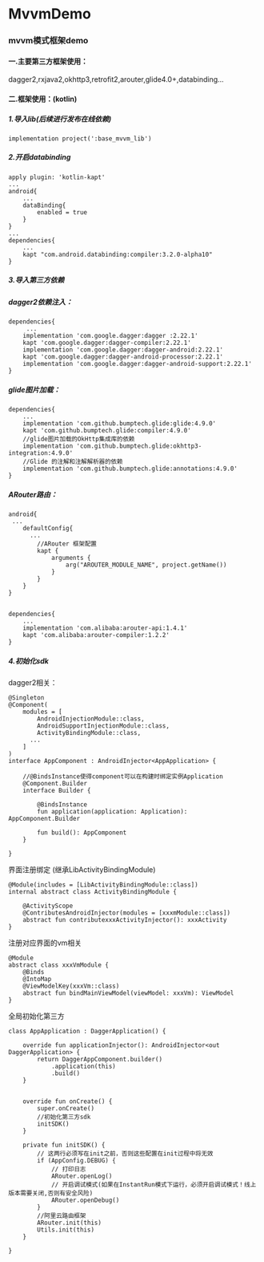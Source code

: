 
# MvvmDemo
### mvvm模式框架demo  
#### 一.主要第三方框架使用：  
dagger2,rxjava2,okhttp3,retrofit2,arouter,glide4.0+,databinding...

#### 二.框架使用：(kotlin)  

##### 1.导入lib(后续进行发布在线依赖)  

`implementation project(':base_mvvm_lib')`


##### 2.开启databinding  

    apply plugin: 'kotlin-kapt'  
    ...
    android{
	    ...
	    dataBinding{
		    enabled = true 
	    }
    }
    ...
    dependencies{
	    ...
	    kapt "com.android.databinding:compiler:3.2.0-alpha10"
    }

##### 3.导入第三方依赖

##### dagger2依赖注入：

    dependencies{
		 ...
	    implementation 'com.google.dagger:dagger :2.22.1'
	    kapt 'com.google.dagger:dagger-compiler:2.22.1'
	    implementation 'com.google.dagger:dagger-android:2.22.1'
	    kapt 'com.google.dagger:dagger-android-processor:2.22.1'
	    implementation 'com.google.dagger:dagger-android-support:2.22.1'
    }

##### glide图片加载：

    dependencies{
	    ...
	    implementation 'com.github.bumptech.glide:glide:4.9.0'
        kapt 'com.github.bumptech.glide:compiler:4.9.0'
        //glide图片加载的OkHttp集成库的依赖
        implementation 'com.github.bumptech.glide:okhttp3-integration:4.9.0'
        //Glide 的注解和注解解析器的依赖
        implementation 'com.github.bumptech.glide:annotations:4.9.0'
    }

##### ARouter路由：

    android{
     ...
	    defaultConfig{
	      ...
		    //ARouter 框架配置
		    kapt {
			    arguments {
				    arg("AROUTER_MODULE_NAME", project.getName())
			    }
		    }
	    }
    }
    
    
    dependencies{
	    ...
	    implementation 'com.alibaba:arouter-api:1.4.1'
	    kapt 'com.alibaba:arouter-compiler:1.2.2'
    }

##### 4.初始化sdk
dagger2相关：

    @Singleton
    @Component(
        modules = [
            AndroidInjectionModule::class,
            AndroidSupportInjectionModule::class,
            ActivityBindingModule::class,
          ...
        ]
    )
    interface AppComponent : AndroidInjector<AppApplication> {
    
        //@BindsInstance使得component可以在构建时绑定实例Application
        @Component.Builder
        interface Builder {
    
            @BindsInstance
            fun application(application: Application): AppComponent.Builder
    
            fun build(): AppComponent
        }
    
    }


  界面注册绑定 (继承LibActivityBindingModule)

    @Module(includes = [LibActivityBindingModule::class])
    internal abstract class ActivityBindingModule {
    
        @ActivityScope
        @ContributesAndroidInjector(modules = [xxxmModule::class])
        abstract fun contributexxxActivityInjector(): xxxActivity
    }

注册对应界面的vm相关

    @Module
    abstract class xxxVmModule {
        @Binds
        @IntoMap
        @ViewModelKey(xxxVm::class)
        abstract fun bindMainViewModel(viewModel: xxxVm): ViewModel
    }

全局初始化第三方

    class AppApplication : DaggerApplication() {
    
        override fun applicationInjector(): AndroidInjector<out DaggerApplication> {
            return DaggerAppComponent.builder()
                .application(this)
                .build()
        }
    
    
        override fun onCreate() {
            super.onCreate()
            //初始化第三方sdk
            initSDK()
        }
    
        private fun initSDK() {
            // 这两行必须写在init之前，否则这些配置在init过程中将无效
            if (AppConfig.DEBUG) {
                // 打印日志
                ARouter.openLog()
                // 开启调试模式(如果在InstantRun模式下运行，必须开启调试模式！线上版本需要关闭,否则有安全风险)
                ARouter.openDebug()
            }
            //阿里云路由框架
            ARouter.init(this)
            Utils.init(this)
        }
    
    }





